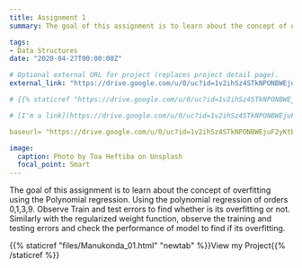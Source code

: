 ```yaml
---
title: Assignment 1
summary: The goal of this assignment is to learn about the concept of overfitting using the Polynomial regression. Using the polynomial regression of orders 0,1,3,9. Observe Train and test errors to find whether is its overfitting or not. Similarly with the regularized weight function, observe the training and testing errors and check the performance of model to find if its overfitting.

tags:
- Data Structures 
date: "2020-04-27T00:00:00Z"

# Optional external URL for project (replaces project detail page).
external_link: "https://drive.google.com/u/0/uc?id=1v2ihSz4STkNPONBWEjuF2yKtELHSAyAu&export=download"

# {{% staticref "https://drive.google.com/u/0/uc?id=1v2ihSz4STkNPONBWEjuF2yKtELHSAyAu&export=download" "newtab" %}}View my Project{{% /staticref %}}

# [I'm a link](https://drive.google.com/u/0/uc?id=1v2ihSz4STkNPONBWEjuF2yKtELHSAyAu&export=download)

baseurl= "https://drive.google.com/u/0/uc?id=1v2ihSz4STkNPONBWEjuF2yKtELHSAyAu&export=download"

image:
  caption: Photo by Toa Heftiba on Unsplash
  focal_point: Smart
---
```

The goal of this assignment is to learn about the concept of overfitting using the Polynomial regression. Using the polynomial regression of orders 0,1,3,9. Observe Train and test errors to find whether is its overfitting or not. Similarly with the regularized weight function, observe the training and testing errors and check the performance of model to find if its overfitting.

{{% staticref "files/Manukonda_01.html" "newtab" %}}View my Project{{% /staticref %}}
